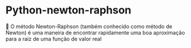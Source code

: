 # Python-newton-raphson
:pushpin: O método Newton-Raphson (também conhecido como método de Newton) é uma maneira de encontrar rapidamente uma boa aproximação para a raiz de uma função de valor real
